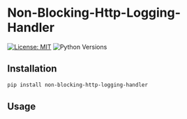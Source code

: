 # Non-Blocking-Http-Logging-Handler


[![License: MIT](https://img.shields.io/badge/License-MIT-yellow.svg)](https://opensource.org/licenses/MIT)
![Python Versions](https://img.shields.io/badge/Python-3.8%20%7C%203.9%20%7C%203.10%20%7C%203.11-blue)
## Installation

```bash
pip install non-blocking-http-logging-handler
```

## Usage
    
```python

```

